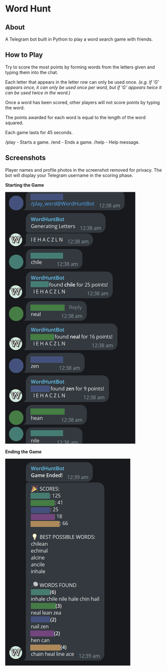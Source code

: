 # Word Hunt

## About

A Telegram bot built in Python to play a word search game with friends.

## How to Play

Try to score the most points by forming words from the letters given and typing them into the chat.

Each letter that appears in the letter row can only be used once. _(e.g. If 'G' appears once, it can only be used once per word, but if 'G' appears twice it can be used twice in the word.)_

Once a word has been scored, other players will not score points by typing the word.

The points awarded for each word is equal to the length of the word squared.

Each game lasts for 45 seconds.

/play - Starts a game.
/end - Ends a game.
/help - Help message.

## Screenshots

Player names and profile photos in the screenshot removed for privacy. The bot will display your Telegram username in the scoring phase.

**Starting the Game**

![Starting the Game](screenshots/start-screenshot.png)

**Ending the Game**

![Ending the Game](screenshots/end-screenshot.png)
